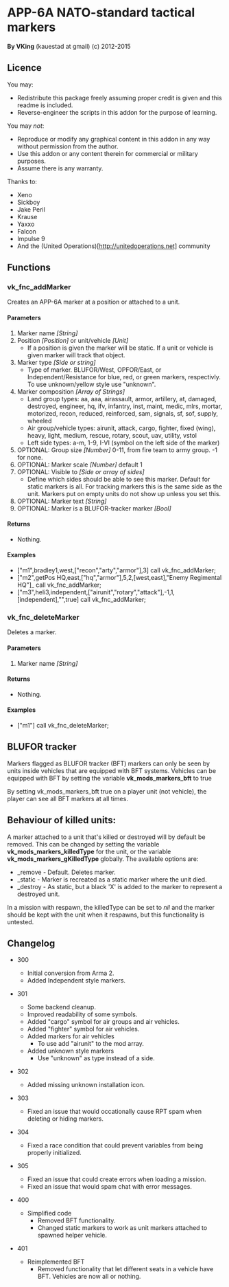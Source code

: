 # APP-6A NATO-standard tactical markers
**By VKing** (kauestad at gmail)
(c) 2012-2015

## Licence

You may:

* Redistribute this package freely assuming proper credit is given and this readme is included.
* Reverse-engineer the scripts in this addon for the purpose of learning.
	
You may _not_:

* Reproduce or modify any graphical content in this addon in any way without permission from the author.
* Use this addon or any content therein for commercial or military purposes.
* Assume there is any warranty.

Thanks to:
* Xeno
* Sickboy
* Jake Peril
* Krause
* Yaxxo
* Falcon
* Impulse 9
* And the (United Operations)[http://unitedoperations.net] community


## Functions

### vk_fnc_addMarker

Creates an APP-6A marker at a position or attached to a unit.

#### Parameters

1. Marker name _[String]_
2. Position _[Position]_ or unit/vehicle _[Unit]_
	- If a position is given the marker will be static. If a unit or vehicle is given marker will track that object.
3. Marker type _[Side or string]_
	- Type of marker. BLUFOR/West, OPFOR/East, or Independent/Resistance for blue, red, or green markers, respectivly. To use unknown/yellow style use "unknown".
4. Marker composition _[Array of Strings]_
	- Land group types: aa, aaa, airassault, armor, artillery, at, damaged, destroyed, engineer, hq, ifv, infantry, inst, maint, medic, mlrs, mortar, motorized, recon, reduced, reinforced, sam, signals, sf, sof, supply, wheeled
	- Air group/vehicle types: airunit, attack, cargo, fighter, fixed (wing), heavy, light, medium, rescue, rotary, scout, uav, utility, vstol
	- Left side types: a-m, 1-9, I-VI (symbol on the left side of the marker)
5. OPTIONAL: Group size _[Number]_ 0-11, from fire team to army group. -1 for none.
6. OPTIONAL: Marker scale _[Number]_ default 1
7.  OPTIONAL: Visible to _[Side or array of sides]_
	- Define which sides should be able to see this marker. Default for static markers is all. For tracking markers this is the same side as the unit. Markers put on empty units do not show up unless you set this.
8.  OPTIONAL: Marker text _[String]_
9.  OPTIONAL: Marker is a BLUFOR-tracker marker _[Bool]_

#### Returns

* Nothing.

#### Examples

* ["m1",bradley1,west,["recon","arty","armor"],3] call vk_fnc_addMarker;
* ["m2",getPos HQ,east,["hq","armor"],5,2,[west,east],"Enemy Regimental HQ"]_ call vk_fnc_addMarker;
* ["m3",heli3,independent,["airunit","rotary","attack"],-1,1,[independent],"",true] call vk_fnc_addMarker;


### vk_fnc_deleteMarker

Deletes a marker.

#### Parameters

1. Marker name _[String]_

#### Returns
* Nothing.

#### Examples
* ["m1"] call vk_fnc_deleteMarker;

## BLUFOR tracker

Markers flagged as BLUFOR tracker (BFT) markers can only be seen by units inside vehicles that are equipped with BFT systems.
Vehicles can be equipped with BFT by setting the variable **vk_mods_markers_bft** to true

By setting vk_mods_markers_bft true on a player unit (not vehicle), the player can see all BFT markers at all times.


## Behaviour of killed units:

A marker attached to a unit that's killed or destroyed will by default be removed.
This can be changed by setting the variable **vk_mods_markers_killedType** for the unit, or the variable **vk_mods_markers_gKilledType** globally.
The available options are:

* _remove - Default. Deletes marker.
* _static - Marker is recreated as a static marker where the unit died.
* _destroy - As static, but a black 'X' is added to the marker to represent a destroyed unit.
	
In a mission with respawn, the killedType can be set to _nil_ and the marker should be kept with the unit when it respawns, but this functionality is untested.

## Changelog

* 300
	- Initial conversion from Arma 2.
	- Added Independent style markers.

* 301
	* Some backend cleanup.
	* Improved readability of some symbols.
	* Added "cargo" symbol for air groups and air vehicles.
	* Added "fighter" symbol for air vehicles.
	* Added markers for air vehicles
		- To use add "airunit" to the mod array.
	* Added unknown style markers
		- Use "unknown" as type instead of a side.
	
* 302
	* Added missing unknown installation icon.

* 303
	* Fixed an issue that would occationally cause RPT spam when deleting or hiding markers.

* 304
	* Fixed a race condition that could prevent variables from being properly initialized.

* 305
	* Fixed an issue that could create errors when loading a mission.
	* Fixed an issue that would spam chat with error messages.

* 400
	* Simplified code
		- Removed BFT functionality.
		- Changed static markers to work as unit markers attached to spawned helper vehicle.

* 401
	* Reimplemented BFT
		- Removed functionality that let different seats in a vehicle have BFT. Vehicles are now all or nothing.
